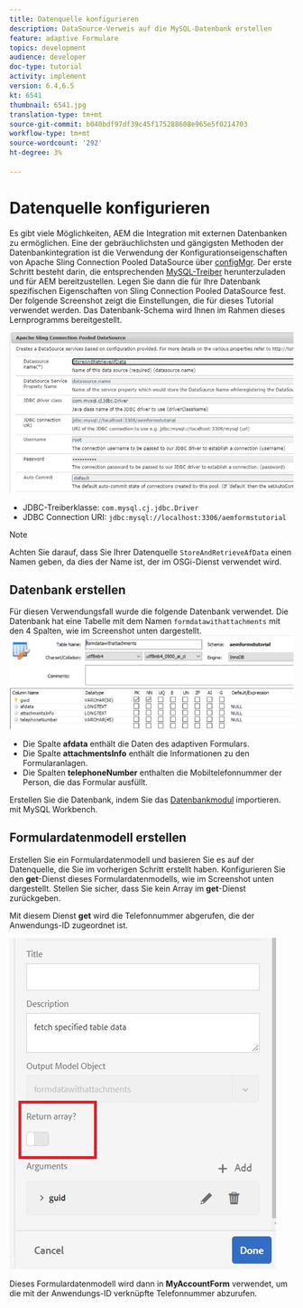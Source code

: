 ```yaml
---
title: Datenquelle konfigurieren
description: DataSource-Verweis auf die MySQL-Datenbank erstellen
feature: adaptive Formulare
topics: development
audience: developer
doc-type: tutorial
activity: implement
version: 6.4,6.5
kt: 6541
thumbnail: 6541.jpg
translation-type: tm+mt
source-git-commit: b040bdf97df39c45f175288608e965e5f0214703
workflow-type: tm+mt
source-wordcount: '292'
ht-degree: 3%

---
```



# Datenquelle konfigurieren

Es gibt viele Möglichkeiten, AEM die Integration mit externen Datenbanken zu ermöglichen. Eine der gebräuchlichsten und gängigsten Methoden der Datenbankintegration ist die Verwendung der Konfigurationseigenschaften von Apache Sling Connection Pooled DataSource über [configMgr](http://localhost:4502/system/console/configMgr).
Der erste Schritt besteht darin, die entsprechenden [MySQL-Treiber](https://mvnrepository.com/artifact/mysql/mysql-connector-java) herunterzuladen und für AEM bereitzustellen.
Legen Sie dann die für Ihre Datenbank spezifischen Eigenschaften von Sling Connection Pooled DataSource fest. Der folgende Screenshot zeigt die Einstellungen, die für dieses Tutorial verwendet werden. Das Datenbank-Schema wird Ihnen im Rahmen dieses Lernprogramms bereitgestellt.

![data-source](assets/data-source.JPG)


* JDBC-Treiberklasse: `com.mysql.cj.jdbc.Driver`
* JDBC Connection URI: `jdbc:mysql://localhost:3306/aemformstutorial`

>[!NOTE]
>Achten Sie darauf, dass Sie Ihrer Datenquelle `StoreAndRetrieveAfData` einen Namen geben, da dies der Name ist, der im OSGi-Dienst verwendet wird.


## Datenbank erstellen


Für diesen Verwendungsfall wurde die folgende Datenbank verwendet. Die Datenbank hat eine Tabelle mit dem Namen `formdatawithattachments` mit den 4 Spalten, wie im Screenshot unten dargestellt.
![data-base](assets/table-schema.JPG)

* Die Spalte **afdata** enthält die Daten des adaptiven Formulars.
* Die Spalte **attachmentsInfo** enthält die Informationen zu den Formularanlagen.
* Die Spalten **telephoneNumber** enthalten die Mobiltelefonnummer der Person, die das Formular ausfüllt.

Erstellen Sie die Datenbank, indem Sie das [Datenbankmodul](assets/data-base-schema.sql) importieren.
mit MySQL Workbench.

## Formulardatenmodell erstellen

Erstellen Sie ein Formulardatenmodell und basieren Sie es auf der Datenquelle, die Sie im vorherigen Schritt erstellt haben.
Konfigurieren Sie den **get**-Dienst dieses Formulardatenmodells, wie im Screenshot unten dargestellt.
Stellen Sie sicher, dass Sie kein Array im **get**-Dienst zurückgeben.

Mit diesem Dienst **get** wird die Telefonnummer abgerufen, die der Anwendungs-ID zugeordnet ist.

![get-service](assets/get-service.JPG)

Dieses Formulardatenmodell wird dann in **MyAccountForm** verwendet, um die mit der Anwendungs-ID verknüpfte Telefonnummer abzurufen.
